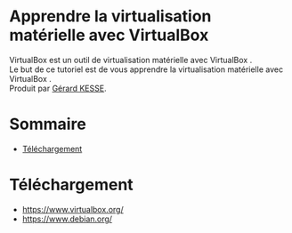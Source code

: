 # Apprendre la virtualisation matérielle avec VirtualBox  

VirtualBox est un outil de virtualisation matérielle avec VirtualBox .  
Le but de ce tutoriel est de vous apprendre la virtualisation matérielle avec VirtualBox .  
Produit par 
[Gérard KESSE](https://github.com/gkesse/ "https://github.com/gkesse").

# Sommaire
* [Téléchargement](#téléchargement "Téléchargement") 

# Téléchargement
* https://www.virtualbox.org/
* https://www.debian.org/
